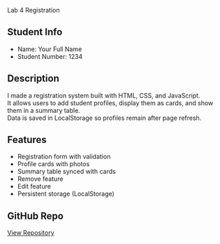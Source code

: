  Lab 4 Registration

## Student Info
- Name: Your Full Name
- Student Number: 1234

## Description
I made a registration system built with HTML, CSS, and JavaScript.  
It allows users to add student profiles, display them as cards, and show them in a summary table.  
Data is saved in LocalStorage so profiles remain after page refresh.

## Features
- Registration form with validation
- Profile cards with photos
- Summary table synced with cards
- Remove feature
- Edit feature
- Persistent storage (LocalStorage)

## GitHub Repo
[View Repository](https://github.com/silasshaanika/lab4-registration)
